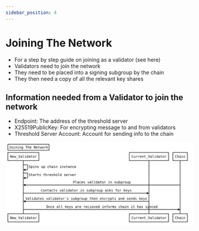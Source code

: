 ```yaml
---
sidebar_position: 4
---
```


# Joining The Network

* For a step by step guide on joining as a validator (see here)
* Validators need to join the network
* They need to be placed into a signing subgroup by the chain
* They then need a copy of all the relevant key shares


## Information needed from a Validator to join the network 

* Endpoint: The address of the threshold server
* X25519PublicKey: For encrypting message to and from validators 
* Threshold Server Account: Account for sending info to the chain


![Joining The Network Flow](/sequenceDiagrams/joiningTheNetwork.svg)